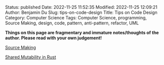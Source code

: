 Status: published
Date: 2022-11-25 11:52:35
Modified: 2022-11-25 12:09:21
Author: Benjamin Du
Slug: tips-on-code-design
Title: Tips on Code Design
Category: Computer Science
Tags: Computer Science, programming, Source Making, design, code, pattern, anti-pattern, refactor, UML

**Things on this page are fragmentary and immature notes/thoughts of the author. Please read with your own judgement!**


[Source Making](https://sourcemaking.com/)

[Shared Mutability in Rust](https://medium.com/swlh/shared-mutability-in-rust-part-1-of-3-21dc9803c623)